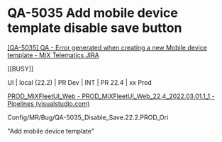 # QA-5035 Add mobile device template disable save button

[[QA-5035] QA - Error generated when creating a new Mobile device template - MiX Telematics JIRA](https://jira.mixtelematics.com/browse/QA-5035)

  [[BUSY]]
  
  UI | local (22.2) | PR Dev | INT | PR 22.4 | xx Prod

[PROD_MiXFleetUI_Web - PROD_MiXFleetUI_Web_22.4_2022.03.01.1_1 - Pipelines (visualstudio.com)](https://mixtelematics.visualstudio.com/Common/_releaseProgress?_a=release-pipeline-progress&releaseId=31102)
  
  Config/MR/Bug/QA-5035_Disable_Save.22.2.PROD_Ori
  
  "Add mobile device template"